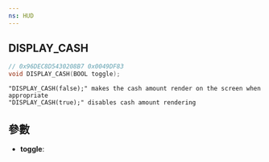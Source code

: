 ```yaml
---
ns: HUD
---
```

## DISPLAY_CASH

```c
// 0x96DEC8D5430208B7 0x0049DF83
void DISPLAY_CASH(BOOL toggle);
```

```
"DISPLAY_CASH(false);" makes the cash amount render on the screen when appropriate  
"DISPLAY_CASH(true);" disables cash amount rendering  
```

## 參數
* **toggle**: 

